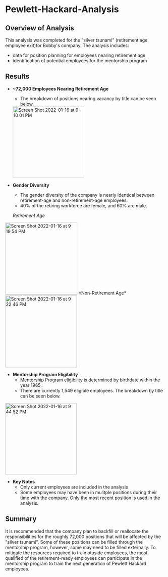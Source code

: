 # Pewlett-Hackard-Analysis

## Overview of Analysis
This analysis was completed for the "silver tsunami" (retirement age employee exit)for Bobby's company. The analysis includes:
* data for position planning for employees nearing retirement age
* identification of potential employees for the mentorship program

## Results
* **~72,000 Employees Nearing Retirement Age**
    * The breakdown of positions nearing vacancy by title can be seen below. 
    
    <img width="226" alt="Screen Shot 2022-01-16 at 9 10 01 PM" src="https://user-images.githubusercontent.com/94259442/149704768-f3361a37-bf8c-42e8-9026-d56769d0884a.png">
    
* **Gender Diversity**
    * The gender diversity of the company is nearly identical between retirement-age and non-retirement-age employees.
    * 40% of the retiring workforce are female, and 60% are male. 
    
    *Retirement Age* 
<img width="228" alt="Screen Shot 2022-01-16 at 9 19 54 PM" src="https://user-images.githubusercontent.com/94259442/149704965-e7ed735a-eeac-4b69-bf5b-fd481c7ba0f1.png">
    *Non-Retirement Age*
<img width="227" alt="Screen Shot 2022-01-16 at 9 22 46 PM" src="https://user-images.githubusercontent.com/94259442/149704981-f065247f-abcb-4ee3-9d26-3c2f9a13eefe.png">

* **Mentorship Program Eligibility**
    * Mentorship Program eligibility is determined by birthdate within the year 1965.
    * There are currently 1,549 eligible employees. The breakdown by title can be seen below.
<img width="226" alt="Screen Shot 2022-01-16 at 9 44 52 PM" src="https://user-images.githubusercontent.com/94259442/149704993-e7a693f1-6cfe-43de-a71e-c92ecb48c9a5.png">

* **Key Notes**
    * Only current employees are included in the analysis
    * Some employees may have been in mulitple positions during their time with the company. Only the most recent position is used in the analysis.

## Summary
It is recommended that the company plan to backfill or reallocate the responsibilities for the roughly 72,000 positions that will be affected by the "silver tsunami". Some of these positions can be filled through the mentorship program, however, some may need to be filled externally. To mitigate the resources required to train otuside employees, the most-qualified of the retirement-ready employees can participate in the mentorship program to train the next generation of Pewlett Hackard employees.
